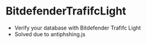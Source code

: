 # BitdefenderTrafifcLight
- Verify your database with Bitdefender Trafifc Light
- Solved due to antiphshing.js